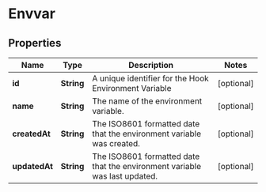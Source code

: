 

# Envvar


## Properties

| Name | Type | Description | Notes |
|------------ | ------------- | ------------- | -------------|
|**id** | **String** | A unique identifier for the Hook Environment Variable |  [optional] |
|**name** | **String** | The name of the environment variable. |  [optional] |
|**createdAt** | **String** | The ISO8601 formatted date that the environment variable was created. |  [optional] |
|**updatedAt** | **String** | The ISO8601 formatted date that the environment variable was last updated. |  [optional] |




